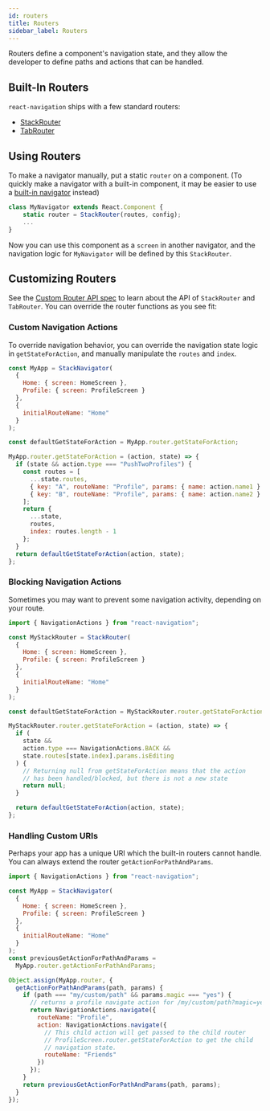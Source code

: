 ```yaml
---
id: routers
title: Routers
sidebar_label: Routers
---
```


Routers define a component's navigation state, and they allow the developer to define paths and actions that can be handled.

## Built-In Routers

`react-navigation` ships with a few standard routers:

* [StackRouter](/content/docs/stack-navigator.html)
* [TabRouter](/content/docs/tab-navigator.html)

## Using Routers

To make a navigator manually, put a static `router` on a component. (To quickly make a navigator with a built-in component, it may be easier to use a [built-in navigator](/content/docs/navigator-overview.html) instead)

```js
class MyNavigator extends React.Component {
    static router = StackRouter(routes, config);
    ...
}
```

Now you can use this component as a `screen` in another navigator, and the navigation logic for `MyNavigator` will be defined by this `StackRouter`.

## Customizing Routers

See the [Custom Router API spec](/content/docs/custom-routers.html) to learn about the API of `StackRouter` and `TabRouter`. You can override the router functions as you see fit:

### Custom Navigation Actions

To override navigation behavior, you can override the navigation state logic in `getStateForAction`, and manually manipulate the `routes` and `index`.

```js
const MyApp = StackNavigator(
  {
    Home: { screen: HomeScreen },
    Profile: { screen: ProfileScreen }
  },
  {
    initialRouteName: "Home"
  }
);

const defaultGetStateForAction = MyApp.router.getStateForAction;

MyApp.router.getStateForAction = (action, state) => {
  if (state && action.type === "PushTwoProfiles") {
    const routes = [
      ...state.routes,
      { key: "A", routeName: "Profile", params: { name: action.name1 } },
      { key: "B", routeName: "Profile", params: { name: action.name2 } }
    ];
    return {
      ...state,
      routes,
      index: routes.length - 1
    };
  }
  return defaultGetStateForAction(action, state);
};
```

### Blocking Navigation Actions

Sometimes you may want to prevent some navigation activity, depending on your route.

```js
import { NavigationActions } from "react-navigation";

const MyStackRouter = StackRouter(
  {
    Home: { screen: HomeScreen },
    Profile: { screen: ProfileScreen }
  },
  {
    initialRouteName: "Home"
  }
);

const defaultGetStateForAction = MyStackRouter.router.getStateForAction;

MyStackRouter.router.getStateForAction = (action, state) => {
  if (
    state &&
    action.type === NavigationActions.BACK &&
    state.routes[state.index].params.isEditing
  ) {
    // Returning null from getStateForAction means that the action
    // has been handled/blocked, but there is not a new state
    return null;
  }

  return defaultGetStateForAction(action, state);
};
```

### Handling Custom URIs

Perhaps your app has a unique URI which the built-in routers cannot handle. You can always extend the router `getActionForPathAndParams`.

```js
import { NavigationActions } from "react-navigation";

const MyApp = StackNavigator(
  {
    Home: { screen: HomeScreen },
    Profile: { screen: ProfileScreen }
  },
  {
    initialRouteName: "Home"
  }
);
const previousGetActionForPathAndParams =
  MyApp.router.getActionForPathAndParams;

Object.assign(MyApp.router, {
  getActionForPathAndParams(path, params) {
    if (path === "my/custom/path" && params.magic === "yes") {
      // returns a profile navigate action for /my/custom/path?magic=yes
      return NavigationActions.navigate({
        routeName: "Profile",
        action: NavigationActions.navigate({
          // This child action will get passed to the child router
          // ProfileScreen.router.getStateForAction to get the child
          // navigation state.
          routeName: "Friends"
        })
      });
    }
    return previousGetActionForPathAndParams(path, params);
  }
});
```
